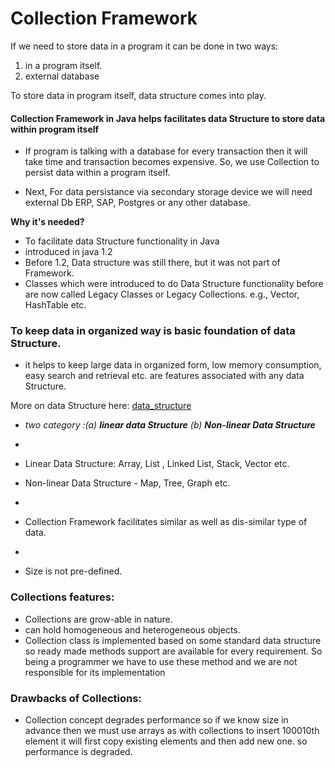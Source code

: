 # Collection Framework

If we need to store data in a program it can be done in two ways: 
1. in a program itself.
2. external database

To store data in program itself, data structure comes into play.  

#### Collection Framework in Java helps facilitates data Structure to store data within program itself  
 
- If program is talking with a database for every transaction then it will take time and transaction becomes expensive. So, we use Collection to persist data within a program itself.
 
- Next, For data persistance via secondary storage device we will need external Db ERP, SAP, Postgres or any other database. 

**Why it's needed?** 

- To facilitate data Structure functionality in Java
- introduced in java 1.2 
- Before 1.2, Data structure was still there, but it was not part of Framework. 
- Classes which were introduced to do Data Structure functionality before are now called Legacy Classes or Legacy Collections. e.g., Vector, HashTable etc.
  


### To keep data in organized way is basic foundation of data Structure.
  
- it helps to keep large data in organized form, low memory consumption, easy search and retrieval etc. are features associated with any data Structure.

More on data Structure here: [data_structure][1]

[1]:data_structure/1.0.1_data_structure_intro.md

- _two category :(a) **linear data Structure** (b) **Non-linear Data Structure**_
- 
- Linear Data Structure: Array, List , Linked List, Stack, Vector etc.

- Non-linear Data Structure - Map, Tree, Graph etc. 
- 
- Collection Framework facilitates similar as well as dis-similar type of data. 
- 
- Size is not pre-defined. 


### Collections features:

- Collections are grow-able in nature.
- can hold homogeneous and heterogeneous objects.
- Collection class is implemented based on some standard data structure so ready made methods support are available for every requirement. So being a programmer we have to use these method and we are not responsible for its implementation
 
 
### Drawbacks of Collections:

  
- Collection concept degrades performance so if we know size in advance then we must use arrays as with collections to insert 100010th element it will   first copy existing elements and then add new one. so performance is degraded.

  
 







